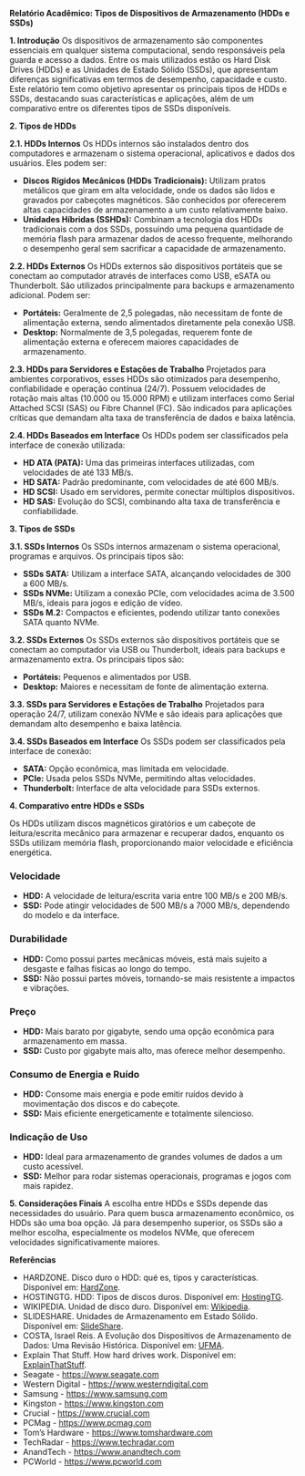**Relatório Acadêmico: Tipos de Dispositivos de Armazenamento (HDDs e SSDs)**

**1. Introdução**
Os dispositivos de armazenamento são componentes essenciais em qualquer sistema computacional, sendo responsáveis pela guarda e acesso a dados. Entre os mais utilizados estão os Hard Disk Drives (HDDs) e as Unidades de Estado Sólido (SSDs), que apresentam diferenças significativas em termos de desempenho, capacidade e custo. Este relatório tem como objetivo apresentar os principais tipos de HDDs e SSDs, destacando suas características e aplicações, além de um comparativo entre os diferentes tipos de SSDs disponíveis.

**2. Tipos de HDDs**

**2.1. HDDs Internos**
Os HDDs internos são instalados dentro dos computadores e armazenam o sistema operacional, aplicativos e dados dos usuários. Eles podem ser:

- **Discos Rígidos Mecânicos (HDDs Tradicionais):** Utilizam pratos metálicos que giram em alta velocidade, onde os dados são lidos e gravados por cabeçotes magnéticos. São conhecidos por oferecerem altas capacidades de armazenamento a um custo relativamente baixo.
- **Unidades Híbridas (SSHDs):** Combinam a tecnologia dos HDDs tradicionais com a dos SSDs, possuindo uma pequena quantidade de memória flash para armazenar dados de acesso frequente, melhorando o desempenho geral sem sacrificar a capacidade de armazenamento.

**2.2. HDDs Externos**
Os HDDs externos são dispositivos portáteis que se conectam ao computador através de interfaces como USB, eSATA ou Thunderbolt. São utilizados principalmente para backups e armazenamento adicional. Podem ser:

- **Portáteis:** Geralmente de 2,5 polegadas, não necessitam de fonte de alimentação externa, sendo alimentados diretamente pela conexão USB.
- **Desktop:** Normalmente de 3,5 polegadas, requerem fonte de alimentação externa e oferecem maiores capacidades de armazenamento.

**2.3. HDDs para Servidores e Estações de Trabalho**
Projetados para ambientes corporativos, esses HDDs são otimizados para desempenho, confiabilidade e operação contínua (24/7). Possuem velocidades de rotação mais altas (10.000 ou 15.000 RPM) e utilizam interfaces como Serial Attached SCSI (SAS) ou Fibre Channel (FC). São indicados para aplicações críticas que demandam alta taxa de transferência de dados e baixa latência.

**2.4. HDDs Baseados em Interface**
Os HDDs podem ser classificados pela interface de conexão utilizada:

- **HD ATA (PATA):** Uma das primeiras interfaces utilizadas, com velocidades de até 133 MB/s.
- **HD SATA:** Padrão predominante, com velocidades de até 600 MB/s.
- **HD SCSI:** Usado em servidores, permite conectar múltiplos dispositivos.
- **HD SAS:** Evolução do SCSI, combinando alta taxa de transferência e confiabilidade.

**3. Tipos de SSDs**

**3.1. SSDs Internos**
Os SSDs internos armazenam o sistema operacional, programas e arquivos. Os principais tipos são:

- **SSDs SATA:** Utilizam a interface SATA, alcançando velocidades de 300 a 600 MB/s.
- **SSDs NVMe:** Utilizam a conexão PCIe, com velocidades acima de 3.500 MB/s, ideais para jogos e edição de vídeo.
- **SSDs M.2:** Compactos e eficientes, podendo utilizar tanto conexões SATA quanto NVMe.

**3.2. SSDs Externos**
Os SSDs externos são dispositivos portáteis que se conectam ao computador via USB ou Thunderbolt, ideais para backups e armazenamento extra. Os principais tipos são:

- **Portáteis:** Pequenos e alimentados por USB.
- **Desktop:** Maiores e necessitam de fonte de alimentação externa.

**3.3. SSDs para Servidores e Estações de Trabalho**
Projetados para operação 24/7, utilizam conexão NVMe e são ideais para aplicações que demandam alto desempenho e baixa latência.

**3.4. SSDs Baseados em Interface**
Os SSDs podem ser classificados pela interface de conexão:

- **SATA:** Opção econômica, mas limitada em velocidade.
- **PCIe:** Usada pelos SSDs NVMe, permitindo altas velocidades.
- **Thunderbolt:** Interface de alta velocidade para SSDs externos.

**4. Comparativo entre HDDs e SSDs**

Os HDDs utilizam discos magnéticos giratórios e um cabeçote de leitura/escrita mecânico para armazenar e recuperar dados, enquanto os SSDs utilizam memória flash, proporcionando maior velocidade e eficiência energética.

### **Velocidade**

- **HDD:** A velocidade de leitura/escrita varia entre 100 MB/s e 200 MB/s.
- **SSD:** Pode atingir velocidades de 500 MB/s a 7000 MB/s, dependendo do modelo e da interface.

### **Durabilidade**

- **HDD:** Como possui partes mecânicas móveis, está mais sujeito a desgaste e falhas físicas ao longo do tempo.
- **SSD:** Não possui partes móveis, tornando-se mais resistente a impactos e vibrações.

### **Preço**

- **HDD:** Mais barato por gigabyte, sendo uma opção econômica para armazenamento em massa.
- **SSD:** Custo por gigabyte mais alto, mas oferece melhor desempenho.

### **Consumo de Energia e Ruído**

- **HDD:** Consome mais energia e pode emitir ruídos devido à movimentação dos discos e do cabeçote.
- **SSD:** Mais eficiente energeticamente e totalmente silencioso.

### **Indicação de Uso**

- **HDD:** Ideal para armazenamento de grandes volumes de dados a um custo acessível.
- **SSD:** Melhor para rodar sistemas operacionais, programas e jogos com mais rapidez.

**5. Considerações Finais**
A escolha entre HDDs e SSDs depende das necessidades do usuário. Para quem busca armazenamento econômico, os HDDs são uma boa opção. Já para desempenho superior, os SSDs são a melhor escolha, especialmente os modelos NVMe, que oferecem velocidades significativamente maiores.

**Referências**

- HARDZONE. Disco duro o HDD: qué es, tipos y características. Disponível em: [HardZone](https://hardzone.es/reportajes/que-es/disco-duro/?utm_source=chatgpt.com).
- HOSTINGTG. HDD: Tipos de discos duros. Disponível em: [HostingTG](https://www.hostingtg.com/blog/hdd-tipos-de-discos-duros/?utm_source=chatgpt.com).
- WIKIPEDIA. Unidad de disco duro. Disponível em: [Wikipedia](https://es.wikipedia.org/wiki/Unidad_de_disco_duro?utm_source=chatgpt.com).
- SLIDESHARE. Unidades de Armazenamento em Estado Sólido. Disponível em: [SlideShare](https://www.slideshare.net).
- COSTA, Israel Reis. A Evolução dos Dispositivos de Armazenamento de Dados: Uma Revisão Histórica. Disponível em: [UFMA](https://rosario.ufma.br/jspui/bitstream/123456789/2830/1/IsraelReisCosta.pdf?utm_source=chatgpt.com).
- Explain That Stuff. How hard drives work. Disponível em: [ExplainThatStuff](https://www.explainthatstuff.com/harddrive.html).
- Seagate - https://www.seagate.com
- Western Digital - https://www.westerndigital.com
- Samsung - https://www.samsung.com
- Kingston - https://www.kingston.com
- Crucial - https://www.crucial.com
- PCMag - https://www.pcmag.com
- Tom’s Hardware - https://www.tomshardware.com
- TechRadar - https://www.techradar.com
- AnandTech - https://www.anandtech.com
- PCWorld - https://www.pcworld.com

